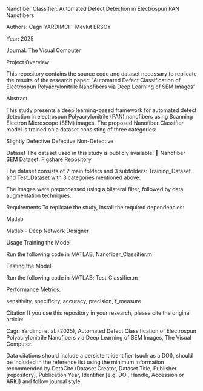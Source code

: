 Nanofiber Classifier: Automated Defect Detection in Electrospun PAN Nanofibers

Authors: Cagri YARDIMCI - Mevlut ERSOY

Year: 2025

Journal: The Visual Computer

Project Overview

This repository contains the source code and dataset necessary to replicate the results of the research paper:
"Automated Defect Classification of Electrospun Polyacrylonitrile Nanofibers via Deep Learning of SEM Images"

Abstract

This study presents a deep learning-based framework for automated defect detection in electrospun Polyacrylonitrile (PAN) nanofibers using Scanning Electron Microscope (SEM) images. The proposed Nanofiber Classifier model is trained on a dataset consisting of three categories:

Slightly Defective
Defective
Non-Defective

Dataset
The dataset used in this study is publicly available:
📂 Nanofiber SEM Dataset: Figshare Repository

The dataset consists of 2 main folders and 3 subfolders: Training_Dataset and Test_Dataset with 3 categories mentioned above.

The images were preprocessed using a bilateral filter, followed by data augmentation techniques.

Requirements
To replicate the study, install the required dependencies:

Matlab

Matlab - Deep Network Designer

Usage
Training the Model

Run the following code in MATLAB;
Nanofiber_Classifier.m

Testing the Model

Run the following code in MATLAB;
Test_Classifier.m

Performance Metrics:

sensitivity,
specificity,
accuracy,
precision,
f_measure

Citation
If you use this repository in your research, please cite the original article:

Cagri Yardimci et al. (2025), Automated Defect Classification of Electrospun Polyacrylonitrile Nanofibers via Deep Learning of SEM Images, The Visual Computer.

Data citations should include a persistent identifier (such as a DOI), should be included in the reference list using the minimum information recommended by DataCite (Dataset Creator, Dataset Title, Publisher [repository], Publication Year, Identifier [e.g. DOI, Handle, Accession or ARK]) and follow journal style.
